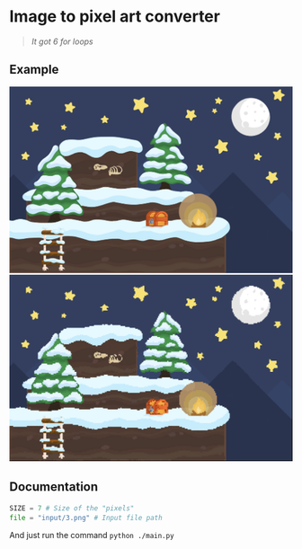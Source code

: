 # Image to pixel art converter
> *It got 6 for loops*

## Example
![input image](./examples/input.png)
![output image](./examples/output.png)

## Documentation
```python
SIZE = 7 # Size of the "pixels"
file = "input/3.png" # Input file path
```
And just run the command `python ./main.py`